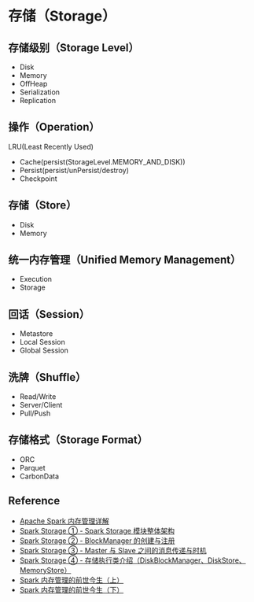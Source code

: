# 存储（Storage）

## 存储级别（Storage Level）

* Disk
* Memory
* OffHeap
* Serialization
* Replication

## 操作（Operation）

LRU(Least Recently Used)

* Cache(persist(StorageLevel.MEMORY_AND_DISK))
* Persist(persist/unPersist/destroy)
* Checkpoint

## 存储（Store）

* Disk
* Memory

## 统一内存管理（Unified Memory Management）

* Execution
* Storage

## 回话（Session）

* Metastore
* Local Session
* Global Session

## 洗牌（Shuffle）

* Read/Write
* Server/Client
* Pull/Push

## 存储格式（Storage Format）

* ORC
* Parquet
* CarbonData

## Reference

* [Apache Spark 内存管理详解](https://www.ibm.com/developerworks/cn/analytics/library/ba-cn-apache-spark-memory-management/)
* [Spark Storage ① - Spark Storage 模块整体架构](https://www.jianshu.com/p/730eed6a98d2)
* [Spark Storage ② - BlockManager 的创建与注册](https://www.jianshu.com/p/356db9726d04)
* [Spark Storage ③ - Master 与 Slave 之间的消息传递与时机](https://www.jianshu.com/p/7a7ff2c19635)
* [Spark Storage ④ - 存储执行类介绍（DiskBlockManager、DiskStore、MemoryStore）](https://www.jianshu.com/p/19e36d0781b5)
* [Spark 内存管理的前世今生（上）](https://www.jianshu.com/p/999ef21dffe8)
* [Spark 内存管理的前世今生（下）](https://www.jianshu.com/p/211505ae3fb3)